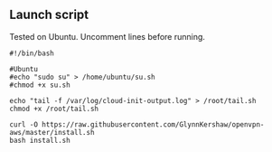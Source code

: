 ## Launch script

Tested on Ubuntu. Uncomment lines before running.

```
#!/bin/bash

#Ubuntu
#echo "sudo su" > /home/ubuntu/su.sh
#chmod +x su.sh

echo "tail -f /var/log/cloud-init-output.log" > /root/tail.sh
chmod +x /root/tail.sh

curl -O https://raw.githubusercontent.com/GlynnKershaw/openvpn-aws/master/install.sh
bash install.sh
```
